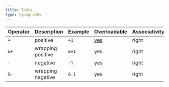 ```yaml
---
title: Table
type: typography
---
```


| Operator | Description | Example | Overloadable | Associativity |
|---|---|---|---|---|
| `+`  | positive | `+1` | [yes](/) | right |
| `&+` | wrapping positive | `&+1` | yes | right |
| `-`  | negative | `-1` | yes | right |
| `&-` | wrapping negative | `&-1` | yes | right |
